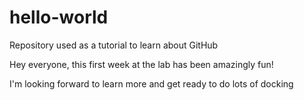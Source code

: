 # hello-world
Repository used as a tutorial to learn about GitHub

Hey everyone, this first week at the lab has been amazingly fun!

I'm looking forward to learn more and get ready to do lots of docking
